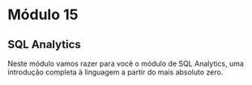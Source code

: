 # Módulo 15

## SQL Analytics

Neste módulo vamos razer para você o módulo de SQL Analytics, uma introdução completa à linguagem a partir do mais absoluto zero.

